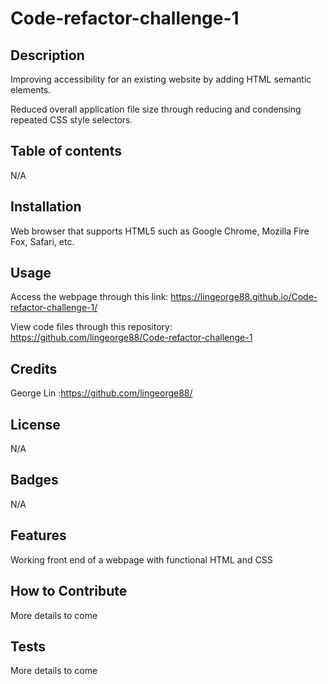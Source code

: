 # Code-refactor-challenge-1

## Description
Improving accessibility for an existing website by adding HTML semantic elements.

Reduced overall application file size through reducing and condensing repeated CSS style selectors.

## Table of contents
N/A

## Installation
Web browser that supports HTML5 such as Google Chrome, Mozilla Fire Fox, Safari, etc.

## Usage
Access the webpage through this link: 
https://lingeorge88.github.io/Code-refactor-challenge-1/

View code files through this repository:
https://github.com/lingeorge88/Code-refactor-challenge-1

## Credits
George Lin :https://github.com/lingeorge88/

## License
N/A

## Badges
N/A
## Features
Working front end of a webpage with functional HTML and CSS

## How to Contribute
More details to come

## Tests
More details to come
